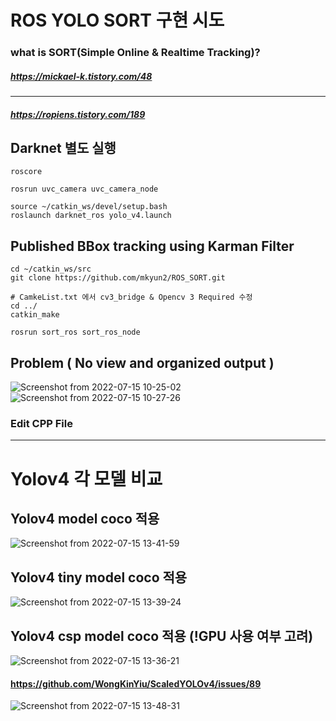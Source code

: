 # ROS YOLO SORT 구현 시도
### what is SORT(Simple Online & Realtime Tracking)? 
##### https://mickael-k.tistory.com/48
__________________________
##### https://ropiens.tistory.com/189
## Darknet 별도 실행
```
roscore
```
```
rosrun uvc_camera uvc_camera_node
```
```
source ~/catkin_ws/devel/setup.bash
roslaunch darknet_ros yolo_v4.launch
```
## Published BBox tracking using Karman Filter
```
cd ~/catkin_ws/src
git clone https://github.com/mkyun2/ROS_SORT.git
```
```
# CamkeList.txt 에서 cv3_bridge & Opencv 3 Required 수정
cd ../
catkin_make
```
```
rosrun sort_ros sort_ros_node
```
## Problem ( No view and organized output )
![Screenshot from 2022-07-15 10-25-02](https://user-images.githubusercontent.com/88171531/179128381-ae04a801-2555-49f5-96c4-609b37084d20.png)
![Screenshot from 2022-07-15 10-27-26](https://user-images.githubusercontent.com/88171531/179128389-97048f73-62ee-4242-8ee6-0588abc73429.png)
### Edit CPP File
_______________________
# Yolov4 각 모델 비교
## Yolov4 model coco 적용
![Screenshot from 2022-07-15 13-41-59](https://user-images.githubusercontent.com/88171531/179152206-dd199471-d0eb-47b8-b9e0-17aa53e1144e.png)

## Yolov4 tiny model coco 적용
![Screenshot from 2022-07-15 13-39-24](https://user-images.githubusercontent.com/88171531/179151893-625c4302-44c9-4519-ae90-a374ca1277a8.png)

## Yolov4 csp model coco 적용 (!GPU 사용 여부 고려)
![Screenshot from 2022-07-15 13-36-21](https://user-images.githubusercontent.com/88171531/179151598-8a11be84-e97c-47e1-9360-3f17f5f5ab15.png)
#### https://github.com/WongKinYiu/ScaledYOLOv4/issues/89

![Screenshot from 2022-07-15 13-48-31](https://user-images.githubusercontent.com/88171531/179153302-bce4eb3d-2667-4e0f-b3c6-fb8b6450eae5.png)
